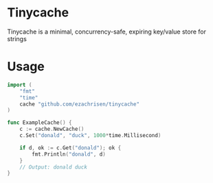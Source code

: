 # Tinycache
Tinycache is a minimal, concurrency-safe, expiring key/value store for strings

# Usage
``` go 
import (
	"fmt"
	"time"
	cache "github.com/ezachrisen/tinycache"
)

func ExampleCache() {
	c := cache.NewCache()
	c.Set("donald", "duck", 1000*time.Millisecond)

	if d, ok := c.Get("donald"); ok {
		fmt.Println("donald", d)
	}
	// Output: donald duck
}

```